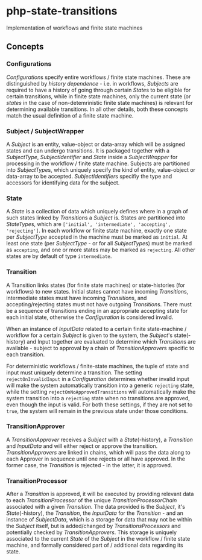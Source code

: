 # php-state-transitions
Implementation of workflows and finite state machines

## Concepts

### Configurations

*Configuration*s specify entire workflows / finite state machines. These are distinguished by _history dependence_ - i.e. in workflows, *Subjects* are required to have a history of going through certain *State*s to be eligible for certain transitions, while in finite state machines, only the current state (or _states_ in the case of non-detemrinistic finite state machines) is relevant for determining available transitions. In all other details, both these concepts match the usual definition of a finite state machine.


### Subject / SubjectWrapper

A *Subject* is an entity, value-object or data-array which will be assigned states and can undergo transitions. It is packaged together with a *SubjectType*, *SubjectIdentifier* and *State* inside a *SubjectWrapper* for processing in the workflow / finite state machine. Subjects are partitioned into *SubjectType*s, which uniquely specify the kind of entity, value-object or data-array to be accepted. *SubjectIdentifier*s specifiy the type and accessors for identifying data for the subject.


### State

A *State* is a collection of data which uniquely defines where in a graph of such states linked by *Transition*s a *Subject* is.
States are partitioned into *StateType*s, which are `['initial', 'intermediate', 'accepting', 'rejecting']`. In each workflow or finite state machine, exactly one state per *SubjectType* accepted in the machine must be marked as `initial`. At least one state (per *SubjectType* - or for all *SubjectType*s) must be marked as `accepting`, and one or more states may be marked as `rejecting`. All other states are by default of type `intermediate`.


### Transition

A Transition links states (for finite state machines) or state-histories (for workflows) to new states. Initial states cannot have incoming *Transition*s, intermediate states must have incoming *Transition*s, and accepting/rejecting states must not have outgoing *Transition*s. There must be a sequence of transitions ending in an appropriate accepting state for each initial state, otherwise the *Configuration* is considered invalid.

When an instance of *InputData* related to a certain finite state-machine / workflow for a certain *Subject* is given to the system, the *Subject*'s state(-history) and Input together are evaluated to determine which *Transition*s are available - subject to approval by a chain of *TransitionApprover*s specific to each transition.

For deterministic workflows / finite-state machines, the tuple of state and input must uniquely determine a transition. The setting `rejectOnInvalidInput` in a *Configuration* determines whether invalid input will make the system automatically transition into a generic `rejecting` state, while the setting `rejectOnNoApprovedTransitions` will automatically make the system transition into a `rejecting` state when no transitions are approved, even though the input is valid. For both these settings, if they are not set to `true`, the system will remain in the previous state under those conditions.

### TransitionApprover

A *TransitionApprover* receives a *Subject* with a *State*(-history), a *Transition* and *InputData* and will either reject or approve the transition. *TransitionApprovers* are linked in chains, which will pass the data along to each Approver in sequence until one rejects or all have approved. In the former case, the *Transition* is rejected - in the latter, it is approved.

### TransitionProcessor

After a *Transition* is approved, it will be executed by providing relevant data to each *TransitionProcessor* of the unique *TransitionProcessorChain* associated with a given *Transition*. The data provided is the *Subject*, it's *State*(-history), the *Transition*, the *InputData* for the *Transition* - and an instance of *SubjectData*, which is a storage for data that may not be within the *Subject* itself, but is added/changed by *TransitionsProcessors* and potentially checked by *TransitionApprovers*. This storage is uniquely associated to the current *State* of the *Subject* in the workflow / finite state machine, and formally considered part of / additional data regarding its state.

